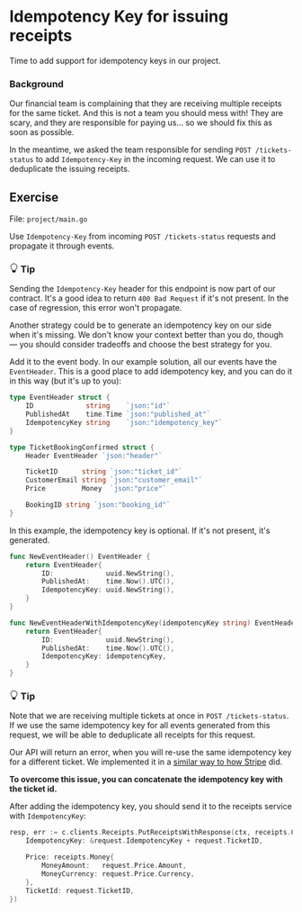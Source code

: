 # Idempotency Key for issuing receipts

Time to add support for idempotency keys in our project.


<div class="alert alert-dismissible bg-info text-white d-flex flex-column flex-sm-row p-7 mb-10">
    <div class="d-flex flex-column">
        <h3 class="mb-5 text-white">
			Background	
		</h3>
        <span>

Our financial team is complaining that they are receiving multiple receipts for the same ticket.
And this is not a team you should mess with!
They are scary, and they are responsible for paying us... so we should fix this as soon as possible.

In the meantime, we asked the team responsible for sending `POST /tickets-status` 
to add `Idempotency-Key` in the incoming request.
We can use it to deduplicate the issuing receipts.

</span>
	</div>
	</div>

## Exercise

File: `project/main.go`

Use `Idempotency-Key` from incoming `POST /tickets-status` requests and propagate it through events.



<div class="alert alert-dismissible bg-light-primary d-flex flex-column flex-sm-row p-7 mb-10">
    <div class="d-flex flex-column">
        <h3 class="mb-5 text-dark">
			<svg xmlns="http://www.w3.org/2000/svg" width="16" height="16" fill="currentColor" class="bi bi-lightbulb text-primary" viewBox="0 0 16 16">
			  <path d="M2 6a6 6 0 1 1 10.174 4.31c-.203.196-.359.4-.453.619l-.762 1.769A.5.5 0 0 1 10.5 13a.5.5 0 0 1 0 1 .5.5 0 0 1 0 1l-.224.447a1 1 0 0 1-.894.553H6.618a1 1 0 0 1-.894-.553L5.5 15a.5.5 0 0 1 0-1 .5.5 0 0 1 0-1 .5.5 0 0 1-.46-.302l-.761-1.77a1.964 1.964 0 0 0-.453-.618A5.984 5.984 0 0 1 2 6zm6-5a5 5 0 0 0-3.479 8.592c.263.254.514.564.676.941L5.83 12h4.342l.632-1.467c.162-.377.413-.687.676-.941A5 5 0 0 0 8 1z"/>
			</svg>
			Tip
		</h3>
        <span>

Sending the `Idempotency-Key` header for this endpoint is now part of our contract.
It's a good idea to return `400 Bad Request` if it's not present.
In the case of regression, this error won't propagate.

Another strategy could be to generate an idempotency key on our side when it's missing.
We don't know your context better than you do, though — you should consider tradeoffs
and choose the best strategy for you.

</span>
	</div>
	</div>

Add it to the event body. In our example solution, all our events have the `EventHeader`.
This is a good place to add idempotency key, and you can do it in this way (but it's up to you):


```go
type EventHeader struct {
    ID             string    `json:"id"`
    PublishedAt    time.Time `json:"published_at"`
    IdempotencyKey string    `json:"idempotency_key"`
}

type TicketBookingConfirmed struct {
	Header EventHeader `json:"header"`

	TicketID      string `json:"ticket_id"`
	CustomerEmail string `json:"customer_email"`
	Price         Money  `json:"price"`

	BookingID string `json:"booking_id"`
}
```

In this example, the idempotency key is optional. If it's not present, it's generated.

```go
func NewEventHeader() EventHeader {
	return EventHeader{
		ID:             uuid.NewString(),
		PublishedAt:    time.Now().UTC(),
		IdempotencyKey: uuid.NewString(),
	}
}

func NewEventHeaderWithIdempotencyKey(idempotencyKey string) EventHeader {
	return EventHeader{
		ID:             uuid.NewString(),
		PublishedAt:    time.Now().UTC(),
		IdempotencyKey: idempotencyKey,
	}
}
```


<div class="alert alert-dismissible bg-light-primary d-flex flex-column flex-sm-row p-7 mb-10">
    <div class="d-flex flex-column">
        <h3 class="mb-5 text-dark">
			<svg xmlns="http://www.w3.org/2000/svg" width="16" height="16" fill="currentColor" class="bi bi-lightbulb text-primary" viewBox="0 0 16 16">
			  <path d="M2 6a6 6 0 1 1 10.174 4.31c-.203.196-.359.4-.453.619l-.762 1.769A.5.5 0 0 1 10.5 13a.5.5 0 0 1 0 1 .5.5 0 0 1 0 1l-.224.447a1 1 0 0 1-.894.553H6.618a1 1 0 0 1-.894-.553L5.5 15a.5.5 0 0 1 0-1 .5.5 0 0 1 0-1 .5.5 0 0 1-.46-.302l-.761-1.77a1.964 1.964 0 0 0-.453-.618A5.984 5.984 0 0 1 2 6zm6-5a5 5 0 0 0-3.479 8.592c.263.254.514.564.676.941L5.83 12h4.342l.632-1.467c.162-.377.413-.687.676-.941A5 5 0 0 0 8 1z"/>
			</svg>
			Tip
		</h3>
        <span>

Note that we are receiving multiple tickets at once in `POST /tickets-status`.
If we use the same idempotency key for all events generated from this request,
we will be able to deduplicate all receipts for this request.

Our API will return an error, when you will re-use the same idempotency key for a different ticket.
We implemented it in a [similar way to how Stripe](https://stripe.com/docs/api/idempotent_requests) did.

**To overcome this issue, you can concatenate the idempotency key with the ticket id.**

</span>
	</div>
	</div>

After adding the idempotency key, you should send it to the receipts service with `IdempotencyKey`:

```go
resp, err := c.clients.Receipts.PutReceiptsWithResponse(ctx, receipts.CreateReceipt{
    IdempotencyKey: &request.IdempotencyKey + request.TicketID,

    Price: receipts.Money{
        MoneyAmount:   request.Price.Amount,
        MoneyCurrency: request.Price.Currency,
    },
    TicketId: request.TicketID,
})
```
